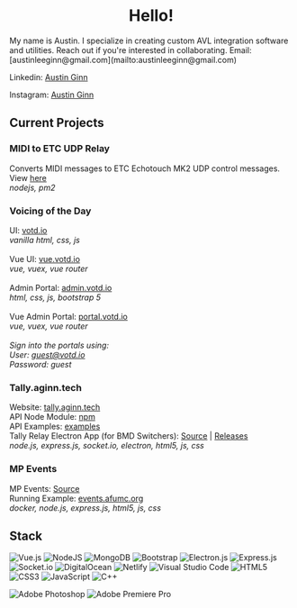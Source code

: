 
<h1 align="center">Hello!</h1>
My name is Austin. I specialize in creating custom AVL integration software and utilities. Reach out if you're interested in collaborating. 
Email: [austinleeginn@gmail.com](mailto:austinleeginn@gmail.com)

Linkedin: [Austin Ginn](https://www.linkedin.com/in/austinleeginn)

Instagram: [Austin Ginn](https://www.instagram.com/austinleeginn)

## Current Projects

### MIDI to ETC UDP Relay
Converts MIDI messages to ETC Echotouch MK2 UDP control messages. View [here](https://github.com/austinginn/midi-etc-relay)
<br>
*nodejs, pm2*

### Voicing of the Day
UI: [votd.io](https://votd.io)
<br>
*vanilla html, css, js*
<br><br>
Vue UI: [vue.votd.io](https://vue.votd.io)
<br>
*vue, vuex, vue router*
<br><br>
Admin Portal: [admin.votd.io](https://admin.votd.io)
<br>
*html, css, js, bootstrap 5*
<br><br>
Vue Admin Portal: [portal.votd.io](https://portal.votd.io)
<br>
*vue, vuex, vue router*
<br><br>
*Sign into the portals using:*
<br>
*User: guest@votd.io*
<br>
*Password: guest*

### Tally.aginn.tech
Website: [tally.aginn.tech](https://tally.aginn.tech)
<br>
API Node Module: [npm](https://www.npmjs.com/package/tally.aginn.tech-api)
<br>
API Examples: [examples](https://github.com/austinginn/tally.aginn.tech-api/tree/main/examples)
<br>
Tally Relay Electron App (for BMD Switchers): [Source](https://github.com/austinginn/tally-relay-bmd) | [Releases](https://github.com/austinginn/tally-relay-bmd/releases)
<br>
*node.js, express.js, socket.io, electron, html5, js, css*

### MP Events
MP Events: [Source](https://github.com/austinginn/mp-events)
<br>
Running Example: [events.afumc.org](https://events.afumc.org)
<br>
*docker, node.js, express.js, html5, js, css*

## Stack
![Vue.js](https://img.shields.io/badge/vuejs-%2335495e.svg?style=for-the-badge&logo=vuedotjs&logoColor=%234FC08D)
![NodeJS](https://img.shields.io/badge/node.js-6DA55F?style=for-the-badge&logo=node.js&logoColor=white)
![MongoDB](https://img.shields.io/badge/MongoDB-%234ea94b.svg?style=for-the-badge&logo=mongodb&logoColor=white)
![Bootstrap](https://img.shields.io/badge/bootstrap-%23563D7C.svg?style=for-the-badge&logo=bootstrap&logoColor=white)
![Electron.js](https://img.shields.io/badge/Electron-191970?style=for-the-badge&logo=Electron&logoColor=white)
![Express.js](https://img.shields.io/badge/express.js-%23404d59.svg?style=for-the-badge&logo=express&logoColor=%2361DAFB)
![Socket.io](https://img.shields.io/badge/Socket.io-black?style=for-the-badge&logo=socket.io&badgeColor=010101)
![DigitalOcean](https://img.shields.io/badge/DigitalOcean-%230167ff.svg?style=for-the-badge&logo=digitalOcean&logoColor=white)
![Netlify](https://img.shields.io/badge/netlify-%23000000.svg?style=for-the-badge&logo=netlify&logoColor=#00C7B7)
![Visual Studio Code](https://img.shields.io/badge/Visual%20Studio%20Code-0078d7.svg?style=for-the-badge&logo=visual-studio-code&logoColor=white)
![HTML5](https://img.shields.io/badge/html5-%23E34F26.svg?style=for-the-badge&logo=html5&logoColor=white)
![CSS3](https://img.shields.io/badge/css3-%231572B6.svg?style=for-the-badge&logo=css3&logoColor=white)
![JavaScript](https://img.shields.io/badge/javascript-%23323330.svg?style=for-the-badge&logo=javascript&logoColor=%23F7DF1E)
![C++](https://img.shields.io/badge/c++-%2300599C.svg?style=for-the-badge&logo=c%2B%2B&logoColor=white)











![Adobe Photoshop](https://img.shields.io/badge/adobe%20photoshop-%2331A8FF.svg?style=for-the-badge&logo=adobe%20photoshop&logoColor=white)
![Adobe Premiere Pro](https://img.shields.io/badge/Adobe%20Premiere%20Pro-9999FF.svg?style=for-the-badge&logo=Adobe%20Premiere%20Pro&logoColor=white)





